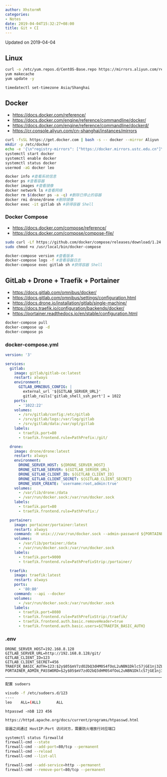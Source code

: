 ```yaml
---
author: XhstormR
categories:
- Notes
date: 2019-04-04T15:32:27+08:00
title: Git + CI
---
```


<!--more-->

Updated on 2019-04-04

>

## Linux
```bash
curl -o /etc/yum.repos.d/CentOS-Base.repo https://mirrors.aliyun.com/repo/Centos-7.repo
yum makecache
yum update -y

timedatectl set-timezone Asia/Shanghai
```

## Docker
* https://docs.docker.com/reference/
* https://docs.docker.com/engine/reference/commandline/docker/
* https://docs.docker.com/engine/reference/commandline/dockerd/
* https://cr.console.aliyun.com/cn-shanghai/instances/mirrors

```bash
curl -fsSL https://get.docker.com | bash -s -- docker --mirror Aliyun
mkdir -p /etc/docker
echo -e '{\n"registry-mirrors": ["https://docker.mirrors.ustc.edu.cn"]\n}' > /etc/docker/daemon.json
systemctl start docker
systemctl enable docker
systemctl status docker
usermod -aG docker leo
```

```bash
docker info #查看系统信息
docker ps #查看容器
docker images #查看镜像
docker network ls #查看网络
docker rm $(docker ps -a -q) #删除已停止的容器
docker rmi drone/drone #删除镜像
docker exec -it gitlab sh #获得容器 Shell
```

### Docker Compose
* https://docs.docker.com/compose/reference/
* https://docs.docker.com/compose/compose-file/

```bash
sudo curl -Lf https://github.com/docker/compose/releases/download/1.24.0/run.sh -o /usr/local/bin/docker-compose
sudo chmod +x /usr/local/bin/docker-compose
```

```bash
docker-compose version #查看版本
docker-compose logs -f #查看容器日志
docker-compose exec gitlab sh #获得容器 Shell
```

## GitLab + Drone + Traefik + Portainer
* https://docs.gitlab.com/omnibus/docker/
* https://docs.gitlab.com/omnibus/settings/configuration.html
* https://docs.drone.io/installation/gitlab/single-machine/
* https://docs.traefik.io/configuration/backends/docker/
* https://portainer.readthedocs.io/en/stable/configuration.html

```bash
docker-compose pull
docker-compose up -d
docker-compose ps
```

### docker-compose.yml

```yaml
version: '3'

services:
  gitlab:
    image: gitlab/gitlab-ce:latest
    restart: always
    environment:
      GITLAB_OMNIBUS_CONFIG: |
        external_url '${GITLAB_SERVER_URL}'
        gitlab_rails['gitlab_shell_ssh_port'] = 1022
    ports:
      - '1022:22'
    volumes:
      - /srv/gitlab/config:/etc/gitlab
      - /srv/gitlab/logs:/var/log/gitlab
      - /srv/gitlab/data:/var/opt/gitlab
    labels:
      - traefik.port=80
      - traefik.frontend.rule=PathPrefix:/git/

  drone:
    image: drone/drone:latest
    restart: always
    environment:
      DRONE_SERVER_HOST: ${DRONE_SERVER_HOST}
      DRONE_GITLAB_SERVER: ${GITLAB_SERVER_URL}
      DRONE_GITLAB_CLIENT_ID: ${GITLAB_CLIENT_ID}
      DRONE_GITLAB_CLIENT_SECRET: ${GITLAB_CLIENT_SECRET}
      DRONE_USER_CREATE: 'username:root,admin:true'
    volumes:
      - /var/lib/drone:/data
      - /var/run/docker.sock:/var/run/docker.sock
    labels:
      - traefik.port=80
      - traefik.frontend.rule=PathPrefix:/

  portainer:
    image: portainer/portainer:latest
    restart: always
    command: -H unix:///var/run/docker.sock --admin-password ${PORTAINER_ADMIN_PASSWORD}
    volumes:
      - /var/lib/portainer:/data
      - /var/run/docker.sock:/var/run/docker.sock
    labels:
      - traefik.port=9000
      - traefik.frontend.rule=PathPrefixStrip:/portainer/

  traefik:
    image: traefik:latest
    restart: always
    ports:
      - '80:80'
    command: --api --docker
    volumes:
      - /var/run/docker.sock:/var/run/docker.sock
    labels:
      - traefik.port=8080
      - traefik.frontend.rule=PathPrefixStrip:/traefik/
      - traefik.frontend.auth.basic.removeHeader=true
      - traefik.frontend.auth.basic.users=${TRAEFIK_BASIC_AUTH}
```

### .env

```
DRONE_SERVER_HOST=192.168.8.128
GITLAB_SERVER_URL=http://192.168.8.128/git/
GITLAB_CLIENT_ID=123
GITLAB_CLIENT_SECRET=456
TRAEFIK_BASIC_AUTH=123:$2y$05$mV7zdO2bQ3dHM0S4fOoL2uNBN1DklcS7jGE1nj3ZL0jqhFJKaBlOK
PORTAINER_ADMIN_PASSWORD=$2y$05$mV7zdO2bQ3dHM0S4fOoL2uNBN1DklcS7jGE1nj3ZL0jqhFJKaBlOK
```

---

```bash
配置 sudoers

visudo -f /etc/sudoers.d/123
----
leo    ALL=(ALL)       ALL
```

```
htpasswd -nbB 123 456

https://httpd.apache.org/docs/current/programs/htpasswd.html
```

```bash
容器之间通过 HostIP:Port 访问对方，需要防火墙放行对应端口

systemctl status firewalld
firewall-cmd --state
firewall-cmd --add-port=80/tcp --permanent
firewall-cmd --reload
firewall-cmd --list-all

firewall-cmd --add-service=http --permanent
firewall-cmd --remove-port=80/tcp --permanent
```
